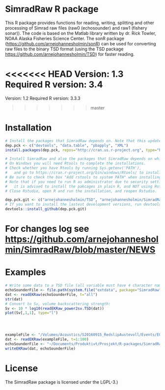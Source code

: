 SimradRaw R package
=====

This R package provides functions for reading, writing, splitting and other processing of Simrad raw files (raw0 (echosounder) and raw1 (fishery sonar)). The code is based on the Matlab library written by dr. Rick Towler, NOAA Alaska Fisheries Science Center. The sonR package (https://github.com/arnejohannesholmin/sonR) can be used for converting raw files to the binary TSD format (using the TSD package https://github.com/arnejohannesholmin/TSD) for faster reading.

<<<<<<< HEAD
Version: 1.3
Required R version: 3.4
=======
Version: 1.2
Required R version: 3.3.3
>>>>>>> master

Installation
=====

``` r
# Install the packages that SimradRaw depends on. Note that this updates all the specified packages to the latest (binary) version. To skip installing already installed packages, run install.packages(setdiff(dep.pck, installed.packages()[,"Package"]), repos="http://cran.us.r-project.org") instead:
dep.pck <- c("devtools", "data.table", "pbapply", "XML")
install.packages(dep.pck, repos="http://cran.us.r-project.org", type="binary")

# Install SimradRaw and also the packages that SimradRaw depends on which are on GitHub (by Holmin):
# On Windows you will need Rtools to complete the installations.
# Check whether you have Rtools by running Sys.getenv('PATH'),
#   and go to https://cran.r-project.org/bin/windows/Rtools/ to install Rtools if not.
# Be sure to check the box "Add rstools to system PATH" when installing Rtools.
# Note that if you need to run R as administrator due to security settings,
#   it is advised to install the pakcages in plain R, and NOT using Rstudio.
# Close Rstudio, open R and run the installation, and reopen Rstudio.

dep.pck.git <- c("arnejohannesholmin/TSD", "arnejohannesholmin/SimradRaw")
# If you want to install the lastest development versions, run devtools::install_github(dep.pck.git, ref="develop") instead:
devtools::install_github(dep.pck.git)

```

# For changes log see https://github.com/arnejohannesholmin/SimradRaw/blob/master/NEWS

Examples
=====

``` r
# Write some data to a TSD file (all variable must have 4 character names):
echoSounderFile <- file.path(system.file("extdata", package="SimradRaw"), "RedSlip-D20160915-T120914.raw")
dat <- readEKRaw(echoSounderFile, t="all")
str(dat)
# Convert to Sv, volume backscattering strength:
Sv <- 10 * log10(readEKRaw_power2sv.TSD(dat))
plot(Sv[,1,1], type="l")




exampleFile <- "/Volumes/Acoustics/S20160915_RedslipAustevoll/Events/E001/EK60/raw/RedSlip-D20160915-T120914.raw"
dat <- readEKRaw(exampleFile, t=1:100)
echoSounderFile <- "~/Documents/Produktivt/Prosjekt/R-packages/SimradRaw/inst/extdata/RedSlip-D20160915-T120914.raw"
writeEKRaw(dat, echoSounderFile)
```

License
=====

The SimradRaw package is licensed under the LGPL-3.)

